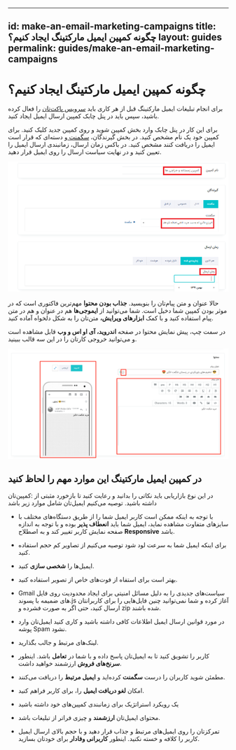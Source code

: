 ----
id: make-an-email-marketing-campaigns
title: چگونه کمپین ایمیل مارکتینگ ایجاد کنیم؟
layout: guides
permalink: guides/make-an-email-marketing-campaigns
---

# چگونه کمپین ایمیل مارکتینگ ایجاد کنیم؟

برای انجام تبلیغات ایمیل مارکتینگ قبل از هر کاری باید [سرویس پاکت‌تان](https://doc.chabok.io/panel/settings.html#%D9%81%D8%B9%D8%A7%D9%84%D8%B3%D8%A7%D8%B2%DB%8C-%D8%AF%D8%B1%DA%AF%D8%A7%D9%87-%D8%A7%D8%B1%D8%B3%D8%A7%D9%84-%D8%A7%DB%8C%D9%85%DB%8C%D9%84) را فعال کرده باشید، سپس باید در پنل چابک کمپین ارسال ایمیل ایجاد کنید.

برای این کار در پنل چابک وارد بخش کمپین شوید و روی کمپین جدید کلیک کنید. برای کمپین خود یک نام مشخص کنید. در بخش گیرندگان، [سگمنت ](https://doc.chabok.io/panel/segment.html)و دسته‌ای که قرار است ایمیل را دریافت کنند مشخص کنید. در باکس زمان ارسال، زمانبندی ارسال ایمیل را تعیین کنید و در نهایت سیاست ارسال را روی ایمیل قرار دهید.

![](/uploads/emailcampain-1.png)

حالا عنوان و متن پیام‌تان را بنویسید. **جذاب بودن محتوا** مهم‌ترین فاکتوری است که در موثر بودن کمپین شما دخیل است.  شما می‌توانید از **ایموجی‌ها** هم در عنوان و هم در متن پیام استفاده کنید و با کمک **ابزارهای ویرایش،** متن‌تان را به شکل دلخواه آماده کنید.

در سمت چپ، پیش نمایش محتوا در صفحه **اندروید، آی او اس و وب** قابل مشاهده است و می‌توانید خروجی کارتان را در این سه قالب ببینید.

![](/uploads/email-content.png)

## در کمپین ایمیل مارکتینگ این موارد مهم را لحاظ کنید

در این نوع بازاریابی باید نکاتی را بدانید و رعایت کنید تا بازخورد مثبتی از :کمپین‌تان داشته باشید. توصیه می‌کنیم ایمیل‌تان شامل موارد زیر باشد

* 	با توجه به اینکه ممکن است کاربر ایمیل شما را از طریق دستگاه‌های مختلف با سایز‌های متفاوت مشاهده نماید، ایمیل شما باید **انعطاف پذیر** بوده و با توجه به اندازه صفحه نمایش کاربر تغییر کند و به اصطلاح **Responsive** باشد.
* 	برای اینکه ایمیل شما به سرعت لود شود توصیه می‌کنیم از تصاویر کم حجم استفاده کنید.
* 	ایمیل‌ها را **شخصی سازی** کنید.
* 	بهتر است برای استفاه از فوت‌های خاص از تصویر استفاده کنید.
* 	Gmail  سیاست‌های جدیدی را به دلیل مسائل امنیتی برای ایجاد محدودیت روی فایل های ضمیمه با پسوند.js  آغاز کرده و شما نمی‌توانید چنین فایل‌هایی را برای کاربرانتان ارسال کنید، حتی اگر به صورت فشرده و zip شده باشند.
* 	در مورد قوانین ارسال ایمیل اطلاعات کافی داشته باشید و کاری کنید ایمیل‌تان وارد پوشه Spam نشود.
* 	لینک‌های مرتبط و جالب بگذارید.
* 	کاربر را تشویق کنید تا به ایمیل‌تان پاسخ داده و با شما در **تعامل** باشد. اینطور **سرنخ‌های فروش** ارزشمند خواهید داشت.
* 	مطمئن شوید کاربران را درست **سگمنت** کرده‌اید و **ایمیل مرتبط** را دریافت می‌کنند.
* 	امکان **لغو دریافت ایمیل** را، برای کاربر فراهم کنید.
* 	یک رویکرد استراتژیک برای زمانبندی کمپین‌های خود داشته باشید
* 	محتوای ایمیل‌تان **ارزشمند** و چیزی فراتر از تبلیغات باشد.


* تمرکزتان را روی ایمیل‌های مرتبط و جذاب قرار دهید و با حجم بالای ارسال ایمیل کاربر را کلافه و خسته نکنید. اینطور **کاربرانی وفادار** برای خودتان بسازید.
